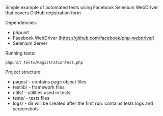 Simple example of automated tests using Facebook Selenium WebDriver that covers GitHub registration form

Dependencies:
- phpunit
- Facebook WebDriver (https://github.com/facebook/php-webdriver)
- Selenium Server

Running tests:
```$xslt
phpunit tests/RegistrationTest.php
```

Project structure:
- pages/ - contains page object files
- testlib/ - framework files
- utils/ - utilities used in tests
- tests/ - tests files
- logs/ - dir will be created after the first run. contains tests logs and screenshots
